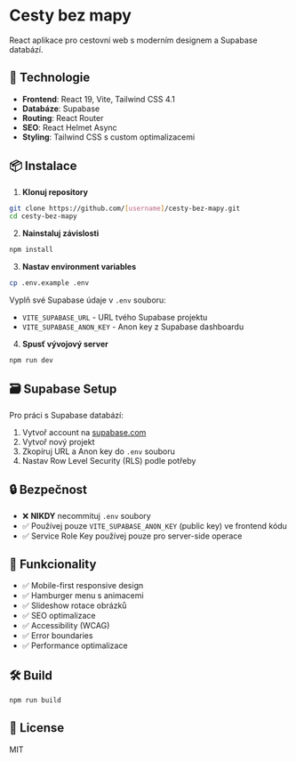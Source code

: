 # Cesty bez mapy

React aplikace pro cestovní web s moderním designem a Supabase databází.

## 🚀 Technologie

- **Frontend**: React 19, Vite, Tailwind CSS 4.1
- **Databáze**: Supabase
- **Routing**: React Router
- **SEO**: React Helmet Async
- **Styling**: Tailwind CSS s custom optimalizacemi

## 📦 Instalace

1. **Klonuj repository**
```bash
git clone https://github.com/[username]/cesty-bez-mapy.git
cd cesty-bez-mapy
```

2. **Nainstaluj závislosti**
```bash
npm install
```

3. **Nastav environment variables**
```bash
cp .env.example .env
```
Vyplň své Supabase údaje v `.env` souboru:
- `VITE_SUPABASE_URL` - URL tvého Supabase projektu
- `VITE_SUPABASE_ANON_KEY` - Anon key z Supabase dashboardu

4. **Spusť vývojový server**
```bash
npm run dev
```

## 🗃️ Supabase Setup

Pro práci s Supabase databází:

1. Vytvoř account na [supabase.com](https://supabase.com)
2. Vytvoř nový projekt  
3. Zkopíruj URL a Anon key do `.env` souboru
4. Nastav Row Level Security (RLS) podle potřeby

## 🔒 Bezpečnost

- ❌ **NIKDY** necommituj `.env` soubory
- ✅ Používej pouze `VITE_SUPABASE_ANON_KEY` (public key) ve frontend kódu
- ✅ Service Role Key používej pouze pro server-side operace

## 📱 Funkcionality

- ✅ Mobile-first responsive design
- ✅ Hamburger menu s animacemi  
- ✅ Slideshow rotace obrázků
- ✅ SEO optimalizace
- ✅ Accessibility (WCAG)
- ✅ Error boundaries
- ✅ Performance optimalizace

## 🛠️ Build

```bash
npm run build
```

## 📄 License

MIT
